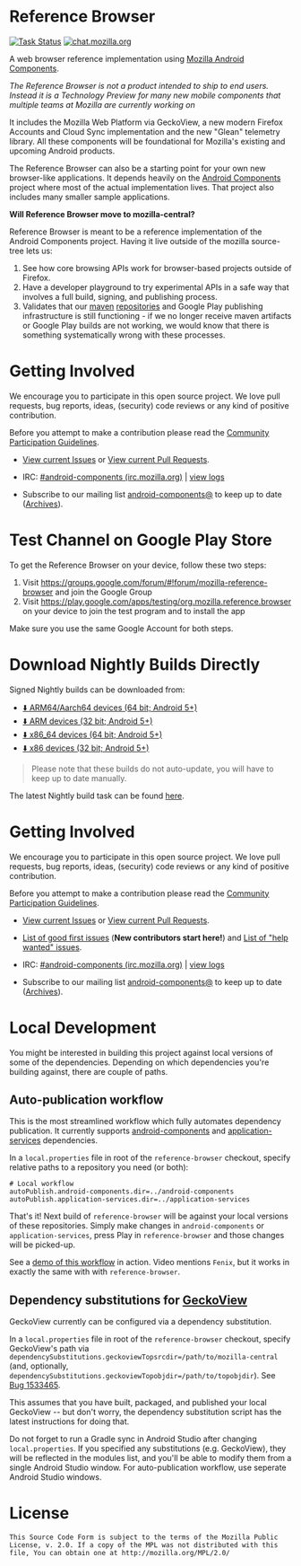 #  Reference Browser

[![Task Status](https://firefox-ci-tc.services.mozilla.com/api/github/v1/repository/mozilla-mobile/reference-browser/main/badge.svg)](https://firefox-ci-tc.services.mozilla.com/tasks/index/mobile.v2.reference-browser.nightly.latest) [![chat.mozilla.org](https://img.shields.io/badge/chat-on%20matrix-51bb9c)](https://chat.mozilla.org/#/room/#android-components:mozilla.org)

A web browser reference implementation using [Mozilla Android Components](https://mozac.org).

*The Reference Browser is not a product intended to ship to end users. Instead it is a Technology Preview for many new mobile components that multiple teams at Mozilla are currently working on*

It includes the Mozilla Web Platform via GeckoView, a new modern Firefox Accounts and Cloud Sync implementation and the new "Glean" telemetry library. All these components will be foundational for Mozilla's existing and upcoming Android products.

The Reference Browser can also be a starting point for your own new browser-like applications. It depends heavily on the [Android Components](https://hg.mozilla.org/mozilla-central/file/tip/mobile/android/android-components) project where most of the actual implementation lives. That project also includes many smaller sample applications.

**Will Reference Browser move to mozilla-central?**

Reference Browser is meant to be a reference implementation of the Android Components project. Having it live outside of the mozilla source-tree lets us:

1. See how core browsing APIs work for browser-based projects outside of Firefox.
2. Have a developer playground to try experimental APIs in a safe way that involves a full build, signing, and publishing process.
3. Validates that our [maven](https://nightly.maven.mozilla.org) [repositories](https://maven.mozilla.org) and Google Play publishing infrastructure is still functioning - if we no longer receive maven artifacts or Google Play builds are not working, we would know that there is something systematically wrong with these processes.

# Getting Involved

We encourage you to participate in this open source project. We love pull requests, bug reports, ideas, (security) code reviews or any kind of positive contribution.

Before you attempt to make a contribution please read the [Community Participation Guidelines](https://www.mozilla.org/en-US/about/governance/policies/participation/).

* [View current Issues](https://github.com/mozilla-mobile/reference-browser/issues) or [View current Pull Requests](https://github.com/mozilla-mobile/reference-browser/pulls).

* IRC: [#android-components (irc.mozilla.org)](https://wiki.mozilla.org/IRC) | [view logs](https://mozilla.logbot.info/android-components/)

* Subscribe to our mailing list [android-components@](https://lists.mozilla.org/listinfo/android-components) to keep up to date ([Archives](https://lists.mozilla.org/pipermail/android-components/)).


# Test Channel on Google Play Store

To get the Reference Browser on your device, follow these two steps:

1) Visit https://groups.google.com/forum/#!forum/mozilla-reference-browser and join the Google Group
2) Visit https://play.google.com/apps/testing/org.mozilla.reference.browser on your device to join the test program and to install the app

Make sure you use the same Google Account for both steps.

# Download Nightly Builds Directly

Signed Nightly builds can be downloaded from:

* [⬇️ ARM64/Aarch64 devices (64 bit; Android 5+)](https://firefox-ci-tc.services.mozilla.com/api/index/v1/task/mobile.v2.reference-browser.nightly.latest.arm64-v8a/artifacts/public/target.arm64-v8a.apk)
* [⬇️ ARM devices (32 bit; Android 5+)](https://firefox-ci-tc.services.mozilla.com/api/index/v1/task/mobile.v2.reference-browser.nightly.latest.armeabi-v7a/artifacts/public/target.armeabi-v7a.apk)
* [⬇️ x86_64  devices (64 bit; Android 5+)](https://firefox-ci-tc.services.mozilla.com/api/index/v1/task/mobile.v2.reference-browser.nightly.latest.x86_64/artifacts/public/target.x86_64.apk)
* [⬇️ x86  devices (32 bit; Android 5+)](https://firefox-ci-tc.services.mozilla.com/api/index/v1/task/mobile.v2.reference-browser.nightly.latest.x86/artifacts/public/target.x86.apk)

> Please note that these builds do not auto-update, you will have to keep up to date manually.

The latest Nightly build task can be found [here](https://firefox-ci-tc.services.mozilla.com/tasks/index/project.mobile.reference-browser.v3.nightly/latest).

# Getting Involved

We encourage you to participate in this open source project. We love pull requests, bug reports, ideas, (security) code reviews or any kind of positive contribution.

Before you attempt to make a contribution please read the [Community Participation Guidelines](https://www.mozilla.org/en-US/about/governance/policies/participation/).

* [View current Issues](https://github.com/mozilla-mobile/reference-browser/issues) or [View current Pull Requests](https://github.com/mozilla-mobile/reference-browser/pulls).

* [List of good first issues](https://github.com/mozilla-mobile/reference-browser/issues?q=is%3Aissue+is%3Aopen+label%3A%22good+first+issue%22) (**New contributors start here!**) and [List of "help wanted" issues](https://github.com/mozilla-mobile/reference-browser/issues?q=is%3Aissue+is%3Aopen+label%3A%22help+wanted%22).

* IRC: [#android-components (irc.mozilla.org)](https://wiki.mozilla.org/IRC) | [view logs](https://mozilla.logbot.info/android-components/)

* Subscribe to our mailing list [android-components@](https://lists.mozilla.org/listinfo/android-components) to keep up to date ([Archives](https://lists.mozilla.org/pipermail/android-components/)).

# Local Development

You might be interested in building this project against local versions of some of the dependencies. Depending on which dependencies you're building against, there are couple of paths.

## Auto-publication workflow

This is the most streamlined workflow which fully automates dependency publication. It currently supports [android-components](https://github.com/mozilla-mobile/android-components/) and [application-services](https://github.com/mozilla/application-services) dependencies.

In a `local.properties` file in root of the `reference-browser` checkout, specify relative paths to a repository you need (or both):
```
# Local workflow
autoPublish.android-components.dir=../android-components
autoPublish.application-services.dir=../application-services
```

That's it! Next build of `reference-browser` will be against your local versions of these repositories. Simply make changes in `android-components` or `application-services`, press Play in `reference-browser` and those changes will be picked-up.

See a [demo of this workflow](https://www.youtube.com/watch?v=qZKlBzVvQGc) in action. Video mentions `Fenix`, but it works in exactly the same with with `reference-browser`.

## Dependency substitutions for [GeckoView](https://hg.mozilla.org/mozilla-central)

GeckoView currently can be configured via a dependency substitution.

In a `local.properties` file in root of the `reference-browser` checkout, specify GeckoView's path via `dependencySubstitutions.geckoviewTopsrcdir=/path/to/mozilla-central` (and, optionally, `dependencySubstitutions.geckoviewTopobjdir=/path/to/topobjdir`). See [Bug 1533465](https://bugzilla.mozilla.org/show_bug.cgi?id=1533465).

This assumes that you have built, packaged, and published your local GeckoView -- but don't worry, the dependency substitution script has the latest instructions for doing that.

Do not forget to run a Gradle sync in Android Studio after changing `local.properties`. If you specified any substitutions (e.g. GeckoView), they will be reflected in the modules list, and you'll be able to modify them from a single Android Studio window. For auto-publication workflow, use seperate Android Studio windows.

# License

    This Source Code Form is subject to the terms of the Mozilla Public
    License, v. 2.0. If a copy of the MPL was not distributed with this
    file, You can obtain one at http://mozilla.org/MPL/2.0/
